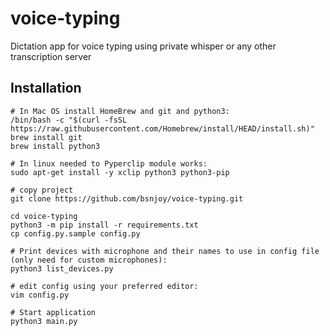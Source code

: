 # voice-typing

Dictation app for voice typing using private whisper or any other transcription server

  

## Installation

```
# In Mac OS install HomeBrew and git and python3:
/bin/bash -c "$(curl -fsSL https://raw.githubusercontent.com/Homebrew/install/HEAD/install.sh)"
brew install git
brew install python3

# In linux needed to Pyperclip module works:
sudo apt-get install -y xclip python3 python3-pip

# copy project
git clone https://github.com/bsnjoy/voice-typing.git

cd voice-typing
python3 -m pip install -r requirements.txt
cp config.py.sample config.py

# Print devices with microphone and their names to use in config file (only need for custom microphones):
python3 list_devices.py

# edit config using your preferred editor:
vim config.py

# Start application
python3 main.py
```

